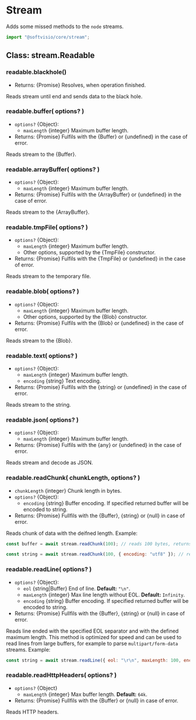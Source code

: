 # Stream

Adds some missed methods to the `node` streams.

```javascript
import "@softvisio/core/stream";
```

## Class: stream.Readable

### readable.blackhole()

-   Returns: {Promise} Resolves, when operation finished.

Reads stream until end and sends data to the black hole.

### readable.buffer( options? )

-   `options?` {Object}:
    -   `maxLength` {integer} Maximum buffer length.
-   Returns: {Promise} Fulfils with the {Buffer} or {undefined} in the case of error.

Reads stream to the {Buffer}.

### readable.arrayBuffer( options? )

-   `options?` {Object}:
    -   `maxLength` {integer} Maximum buffer length.
-   Returns: {Promise} Fulfils with the {ArrayBuffer} or {undefined} in the case of error.

Reads stream to the {ArrayBuffer}.

### readable.tmpFile( options? )

-   `options?` {Object}:
    -   `maxLength` {integer} Maximum buffer length.
    -   Other options, supported by the {TmpFile} constructor.
-   Returns: {Promise} Fulfils with the {TmpFile} or {undefined} in the case of error.

Reads stream to the temporary file.

### readable.blob( options? )

-   `options?` {Object}:
    -   `maxLength` {integer} Maximum buffer length.
    -   Other options, supported by the {Blob} constructor.
-   Returns: {Promise} Fulfils with the {Blob} or {undefined} in the case of error.

Reads stream to the {Blob}.

### readable.text( options? )

-   `options?` {Object}:
    -   `maxLength` {integer} Maximum buffer length.
    -   `encoding` {string} Text encoding.
-   Returns: {Promise} Fulfils with the {string} or {undefined} in the case of error.

Reads stream to the string.

### readable.json( options? )

-   `options?` {Object}:
    -   `maxLength` {integer} Maximum buffer length.
-   Returns: {Promise} Fulfils with the {any} or {undefined} in the case of error.

Reads stream and decode as JSON.

### readable.readChunk( chunkLength, options? )

-   `chunkLength` {integer} Chunk length in bytes.
-   `options?` {Object}:
    -   `encoding` {string} Buffer encoding. If specified returned buffer will be encoded to string.
-   Returns: {Promise} Fullfils with the {Buffer}, {string} or {null} in case of error.

Reads chunk of data with the deifned length. Example:

```javascript
const buffer = await stream.readChunk(100); // reads 100 bytes, returns Buffer

const string = await stream.readChunk(100, { encoding: "utf8" }); // reads 100 bytes, returns utf8 string
```

### readable.readLine( options? )

-   `options?` {Object}:
    -   `eol` {string|Buffer} End of line. **Default:** `"\n"`.
    -   `maxLength` {integer} Max line length without EOL. **Default:** `Infinity`.
    -   `encoding` {string} Buffer encoding. If specified returned buffer will be encoded to string.
-   Returns: {Promise} Fullfils with the {Buffer}, {string} or {null} in case of error.

Reads line ended with the specified EOL separator and with the defined maximum length. This method is optimized for speed and can be used to read lines from large buffers, for example to parse `multipart/form-data` streams. Example:

```javascript
const string = await stream.readLine({ eol: "\r\n", maxLength: 100, encoding: "utf8" });
```

### readable.readHttpHeaders( options? )

-   `options?` {Object}
    -   `maxLength` {integer} Max buffer length. **Default:** `64k`.
-   Returns: {Promise} Fullfils with the {Buffer} or {null} in case of error.

Reads HTTP headers.
